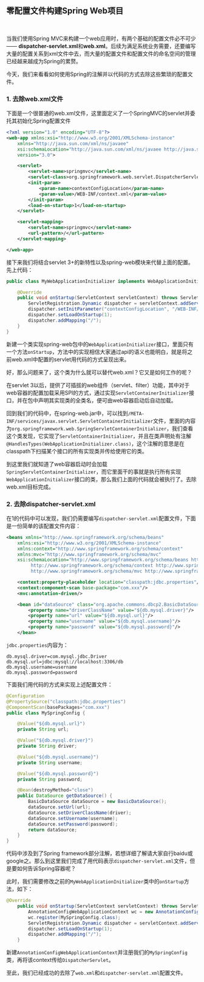 ## 零配置文件构建Spring Web项目
<br>

当我们使用Spring MVC来构建一个web应用时，有两个基础的配置文件必不可少 —— **dispatcher-servlet.xml**和**web.xml**。后续为满足系统业务需要，还要编写大量的配置关系到xml文件中去，而大量的配置文件和配置文件的命名空间的管理已经越来越成为Spring的累赘。

今天，我们来看看如何使用Spring的注解并以代码的方式去除这些繁琐的配置文件。

### 1. 去除web.xml文件
下面是一个很普通的web.xml文件，这里面定义了一个SpringMVC的servlet并委托其初始化Spring配置文件
```xml
<?xml version="1.0" encoding="UTF-8"?>
<web-app xmlns:xsi="http://www.w3.org/2001/XMLSchema-instance"
	xmlns="http://java.sun.com/xml/ns/javaee"
	xsi:schemaLocation="http://java.sun.com/xml/ns/javaee http://java.sun.com/xml/ns/javaee/web-app_3_0.xsd"
	version="3.0">

	<servlet>
		<servlet-name>springmvc</servlet-name>
		<servlet-class>org.springframework.web.servlet.DispatcherServlet</servlet-class>
		<init-param>
			<param-name>contextConfigLocation</param-name>
			<param-value>/WEB-INF/context.xml</param-value>
		</init-param>
        <load-on-startup>1</load-on-startup>
	</servlet>

	<servlet-mapping>
		<servlet-name>springmvc</servlet-name>
		<url-pattern>/</url-pattern>
	</servlet-mapping>

</web-app>
```
接下来我们将结合servlet 3+的新特性以及spring-web模块来代替上面的配置。先上代码：
```java
public class MyWebApplicationInitializer implements WebApplicationInitializer {

	@Override
	public void onStartup(ServletContext servletContext) throws ServletException {
		ServletRegistration.Dynamic dispatcher = servletContext.addServlet("dispatcher", new DispatcherServlet());
		dispatcher.setInitParameter("contextConfigLocation", "/WEB-INF/dispatcher-servlet.xml");
		dispatcher.setLoadOnStartup(1);
		dispatcher.addMapping("/");
	}
}
```
新建一个类实现spring-web包中的`WebApplicationInitializer`接口，里面只有一个方法`onStartup`，方法中的实现相信大家通过api的语义也能明白，就是将之前web.xml中配置的servlet用代码的方式呈现出来。

好，那么问题来了，这个类为什么就可以替代web.xml？它又是如何工作的呢？

在servlet 3以后，提供了可插拔的web组件（servlet、filter）功能，其中对于web容器的配置加载采用SPI的方式，通过实现`ServletContainerInitializer`接口，并在包中声明其实现类的全类名，便可由web容器启动后自动加载。

回到我们的代码中，在spring-web.jar中，可以找到`/META-INF/services/javax.servlet.ServletContainerInitializer`文件，里面的内容为`org.springframework.web.SpringServletContainerInitializer`，我们查看这个类发现，它实现了`ServletContainerInitializer`，并且在类声明处有注解`@HandlesTypes(WebApplicationInitializer.class)`，这个注解的意思是在classpath下扫描某个接口的所有实现类并传给使用它的类。

到这里我们就知道了web容器启动时会加载`SpringServletContainerInitializer`，而它里面干的事就是执行所有实现`WebApplicationInitializer`接口的类，那么我们上面的代码就会被执行了。去除web.xml目标完成。

### 2. 去除dispatcher-servlet.xml
在1的代码中可以发现，我们仍需要编写`dispatcher-servlet.xml`配置文件，下面是一份简单的该配置文件内容：
```xml
<beans xmlns="http://www.springframework.org/schema/beans"
	xmlns:xsi="http://www.w3.org/2001/XMLSchema-instance"
	xmlns:context="http://www.springframework.org/schema/context"
	xmlns:mvc="http://www.springframework.org/schema/mvc"
	xsi:schemaLocation="http://www.springframework.org/schema/beans http://www.springframework.org/schema/beans/spring-beans.xsd
         http://www.springframework.org/schema/context http://www.springframework.org/schema/context/spring-context.xsd
         http://www.springframework.org/schema/mvc http://www.springframework.org/schema/mvc/spring-mvc.xsdd">

    <context:property-placeholder location="classpath:jdbc.properties"/>
    <context:component-scan base-package="com.xxx"/>
    <mvc:annotation-driven/>

    <bean id="dataSource" class="org.apache.commons.dbcp2.BasicDataSource" destroy-method="close">
		<property name="driverClassName" value="${db.mysql.driver}"/>
		<property name="url" value="${db.mysql.url}"/>
		<property name="username" value="${db.mysql.username}"/>
		<property name="password" value="${db.mysql.password}"/>
	</bean>
```
`jdbc.properties`内容为：
```
db.mysql.driver=com.mysql.jdbc.Driver
db.mysql.url=jdbc:mysql://localhost:3306/db
db.mysql.username=username
db.mysql.password=password
```
下面我们用代码的方式来实现上述配置文件：
```java
@Configuration
@PropertySource("classpath:jdbc.properties")
@ComponentScan(basePackages="com.xxx")
public class MySpringConfig {

	@Value("${db.mysql.url}")
	private String url;

	@Value("${db.mysql.driver}")
	private String driver;

	@Value("${db.mysql.username}")
	private String username;

	@Value("${db.mysql.password}")
	private String password;

	@Bean(destroyMethod="close")
	public DataSource getDataSource() {
		BasicDataSource dataSource = new BasicDataSource();
		dataSource.setUrl(url);
		dataSource.setDriverClassName(driver);
		dataSource.setUsername(username);
		dataSource.setPassword(password);
		return dataSource;
	}
}
```
代码中涉及到了Spring framework部分注解，若想详细了解请大家自行baidu或google之。那么到这里我们完成了用代码表示`dispatcher-servlet.xml`文件，但是要如何告诉Spring容器呢？

此时，我们需要修改之前的`MyWebApplicationInitializer`类中的`onStartup`方法，如下：
```java
@Override
	public void onStartup(ServletContext servletContext) throws ServletException {
		AnnotationConfigWebApplicationContext wc = new AnnotationConfigWebApplicationContext();
		wc.register(MySpringConfig.class);
		ServletRegistration.Dynamic dispatcher = servletContext.addServlet("dispatcher", new DispatcherServlet(wc));
		dispatcher.setLoadOnStartup(1);
		dispatcher.addMapping("/");
	}
```
新建`AnnotationConfigWebApplicationContext`并注册我们的`MySpringConfig`类，再将该context传给`DispatcherServlet`。

至此，我们已经成功的去除了`web.xml`和`dispatcher-servlet.xml`配置文件。
